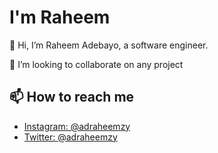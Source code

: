 # I'm Raheem
👋 Hi, I’m Raheem Adebayo, a software engineer.

💞️ I’m looking to collaborate on any project

<!--- 👀 I’m interested in ...
- 🌱 I’m currently learning ...
- 💞️ I’m looking to collaborate on ... --->

## 📫 How to reach me
- [Instagram: @adraheemzy](https://instagram.com/adraheemzy)
- [Twitter: @adraheemzy](https://twitter.com/adraheemzy)

<!---
Adraheem/Adraheem is a ✨ special ✨ repository because its `README.md` (this file) appears on your GitHub profile.
You can click the Preview link to take a look at your changes.
--->
